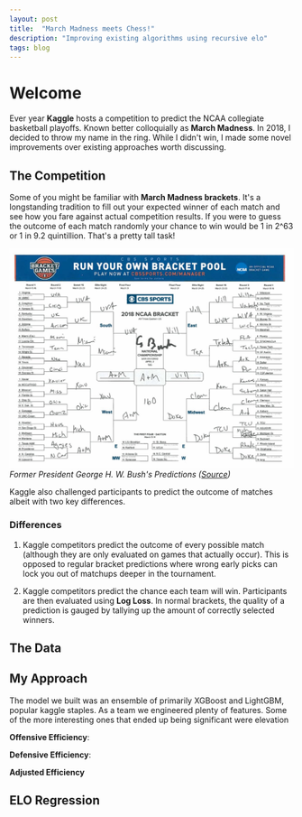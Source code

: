 ```yaml
---
layout: post
title:  "March Madness meets Chess!"
description: "Improving existing algorithms using recursive elo"
tags: blog
---
```



# Welcome

Ever year **Kaggle** hosts a competition to predict the NCAA collegiate basketball playoffs. Known better colloquially as **March Madness**. In 2018, I decided to throw my name in the ring. While I didn't win, I made some novel improvements over existing approaches worth discussing.   

## The Competition
Some of you might be familiar with **March Madness brackets**. It's a longstanding tradition to fill out your expected winner of each match and see how you fare against actual competition results. If you were to guess the outcome of each match randomly your chance to win would be 1 in 2^63 or 1 in 9.2 quintillion. That's a pretty tall task!

![Former President George H. W. Bush's Predictions](/assets/images/bush_mm.jpg)
*Former President George H. W. Bush's Predictions ([Source](https://twitter.com/georgehwbush/status/974345353322483713?lang=en))*

Kaggle also challenged participants to predict the outcome of matches albeit with two key differences.

### Differences
1. Kaggle competitors predict the outcome of every possible match (although they are only evaluated on games that actually occur). This is opposed to regular bracket predictions where wrong early picks can lock you out of matchups deeper in the tournament.

2. Kaggle competitors predict the chance each team will win. Participants are then evaluated using **Log Loss**. In normal brackets, the quality of a prediction is gauged by tallying up the amount of correctly selected winners.

## The Data

## My Approach
The model we built was an ensemble of primarily XGBoost and LightGBM, popular kaggle staples. As a team we engineered plenty of features. Some of the more interesting ones that ended up being significant were elevation

**Offensive Efficiency**:

**Defensive Efficiency**:



**Adjusted Efficiency**

## ELO Regression
